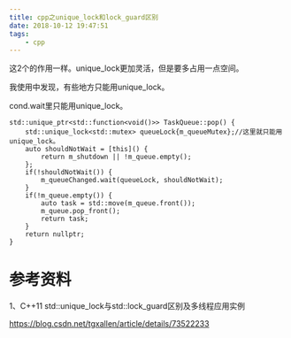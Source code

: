 ```yaml
---
title: cpp之unique_lock和lock_guard区别
date: 2018-10-12 19:47:51
tags:
	- cpp
---
```




这2个的作用一样。unique_lock更加灵活，但是要多占用一点空间。

我使用中发现，有些地方只能用unique_lock。

cond.wait里只能用unique_lock。

```
std::unique_ptr<std::function<void()>> TaskQueue::pop() {
	std::unique_lock<std::mutex> queueLock{m_queueMutex};//这里就只能用unique_lock。
	auto shouldNotWait = [this]() {
		return m_shutdown || !m_queue.empty();
	};
	if(!shouldNotWait()) {
		m_queueChanged.wait(queueLock, shouldNotWait);
	}
	if(!m_queue.empty()) {
		auto task = std::move(m_queue.front());
		m_queue.pop_front();
		return task;
	}
	return nullptr;
}
```



# 参考资料

1、C++11 std::unique_lock与std::lock_guard区别及多线程应用实例

https://blog.csdn.net/tgxallen/article/details/73522233